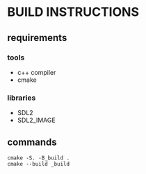 # BUILD INSTRUCTIONS

## requirements

### tools
* c++ compiler
* cmake

### libraries
* SDL2
* SDL2_IMAGE

## commands

```
cmake -S. -B_build .
cmake --build _build
```
